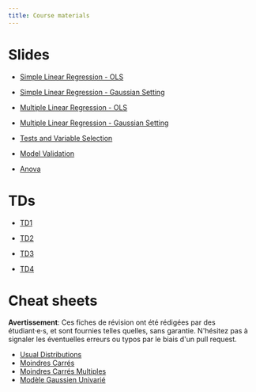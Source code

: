 ```yaml
---
title: Course materials
---
```


# Slides

- [Simple Linear Regression - OLS](/HAX814X/slides/CM1/CM1_regression_simple.html)

- [Simple Linear Regression - Gaussian Setting](/HAX814X/slides/CM2/CM2_regression_simple_gauss.html)

- [Multiple Linear Regression - OLS](/HAX814X/slides/CM3/CM3_Regression_Multiple_OLS.html)

- [Multiple Linear Regression - Gaussian Setting](/HAX814X/slides/CM4/CM4_Regression_Multiple_Gauss.html)

- [Tests and Variable Selection](/HAX814X/slides/CM5/CM5_Tests_Variable_Selection.html)

- [Model Validation](/HAX814X/slides/CM6/CM6_validation.html)

- [Anova](/HAX814X/slides/CM7/CM7_anova.html)

# TDs

- [TD1](/HAX814X/TD/TD1/TD_1.pdf)

- [TD2](/HAX814X/TD/TD2/TD_2.pdf)

- [TD3](/HAX814X/TD/TD3/TD_3.pdf)

- [TD4](/HAX814X/TD/TD4/TD_4.pdf)

# Cheat sheets

**Avertissement**:
Ces fiches de révision ont été rédigées par des étudiant·e·s, et sont fournies telles quelles, sans garantie.
N'hésitez pas à signaler les éventuelles erreurs ou typos par le biais d'un pull request.

- [Usual Distributions](/HAX814X/cheatsheets/usual_distributions/usual_distributions.html)
- [Moindres Carrés](/HAX814X/cheatsheets/Moindres_Carres/Moindres_Carres.html)
- [Moindres Carrés Multiples](/HAX814X/cheatsheets/reg_line_multiple/regressionLineaireMultiple.html)
- [Modèle Gaussien Univarié](/HAX814X/cheatsheets/Regression_simple_gauss/Regression_simple_gauss.html)
